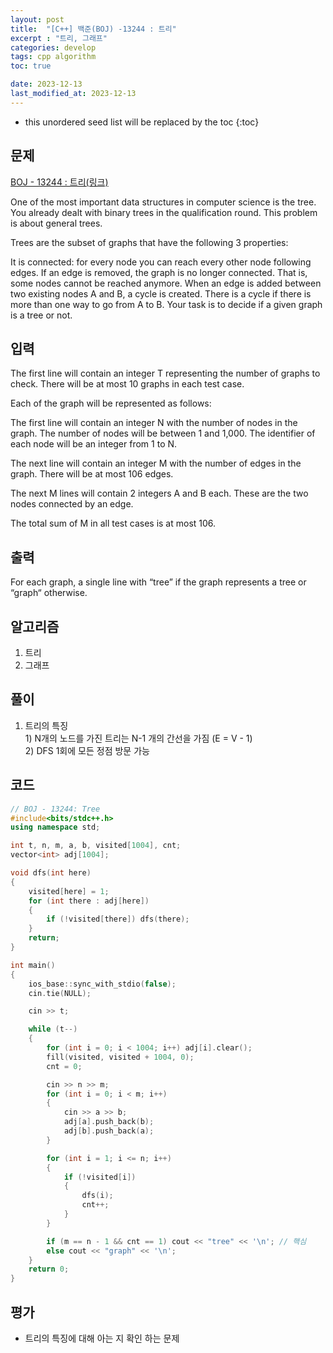 ```yaml
---
layout: post
title:  "[C++] 백준(BOJ) -13244 : 트리"
excerpt : "트리, 그래프"
categories: develop
tags: cpp algorithm
toc: true

date: 2023-12-13
last_modified_at: 2023-12-13
---
```


* this unordered seed list will be replaced by the toc
{:toc}

## 문제 

[BOJ - 13244 : 트리(링크)](https://www.acmicpc.net/problem/13244)

One of the most important data structures in computer science is the tree. You already dealt with binary trees in the qualification round. This problem is about general trees.

Trees are the subset of graphs that have the following 3 properties:

It is connected: for every node you can reach every other node following edges.
If an edge is removed, the graph is no longer connected. That is, some nodes cannot be reached anymore.
When an edge is added between two existing nodes A and B, a cycle is created. There is a cycle if there is more than one way to go from A to B.
Your task is to decide if a given graph is a tree or not.

## 입력
The first line will contain an integer T representing the number of graphs to check. There will be at most 10 graphs in each test case.

Each of the graph will be represented as follows:

The first line will contain an integer N with the number of nodes in the graph. The number of nodes will be between 1 and 1,000. The identifier of each node will be an integer from 1 to N. 

The next line will contain an integer M with the number of edges in the graph. There will be at most 106 edges.

The next M lines will contain 2 integers A and B each. These are the two nodes connected by an edge.

The total sum of M in all test cases is at most 106.

## 출력
For each graph, a single line with “tree” if the graph represents a tree or “graph“ otherwise.

## 알고리즘
  1. 트리
  2. 그래프

## 풀이
  1. 트리의 특징  
    1) N개의 노드를 가진 트리는 N-1 개의 간선을 가짐 (E = V - 1)  
	2) DFS 1회에 모든 정점 방문 가능

## 코드  
```cpp
// BOJ - 13244: Tree
#include<bits/stdc++.h>
using namespace std;

int t, n, m, a, b, visited[1004], cnt;
vector<int> adj[1004];

void dfs(int here)
{
	visited[here] = 1;
	for (int there : adj[here])
	{
		if (!visited[there]) dfs(there);
	}
	return;
}

int main()
{
	ios_base::sync_with_stdio(false);
	cin.tie(NULL);

	cin >> t;

	while (t--)
	{
		for (int i = 0; i < 1004; i++) adj[i].clear();
		fill(visited, visited + 1004, 0);
		cnt = 0;

		cin >> n >> m;
		for (int i = 0; i < m; i++)
		{
			cin >> a >> b;
			adj[a].push_back(b);
			adj[b].push_back(a);
		}

		for (int i = 1; i <= n; i++)
		{
			if (!visited[i])
			{
				dfs(i);
				cnt++;
			}
		}

		if (m == n - 1 && cnt == 1) cout << "tree" << '\n'; // 핵심
		else cout << "graph" << '\n';
	}
	return 0;
}
```

## 평가  
* 트리의 특징에 대해 아는 지 확인 하는 문제